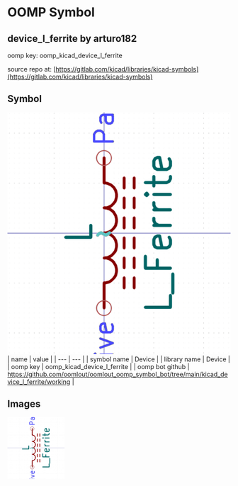 # OOMP Symbol  
## device_l_ferrite  by arturo182  
  
oomp key: oomp_kicad_device_l_ferrite  
  
source repo at: [https://gitlab.com/kicad/libraries/kicad-symbols](https://gitlab.com/kicad/libraries/kicad-symbols)  
## Symbol  
  
[![working.png](working_600.png)](working.png)  
| name | value | 
| --- | --- | 
| symbol name | Device | 
| library name | Device | 
| oomp key | oomp_kicad_device_l_ferrite | 
| oomp bot github | https://github.com/oomlout/oomlout_oomp_symbol_bot/tree/main/kicad_device_l_ferrite/working | 
## Images  
  
[![working.png](working_140.png)](working.png)  
